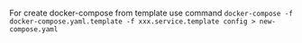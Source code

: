 For create docker-compose from template use command
`docker-compose -f docker-compose.yaml.template -f xxx.service.template config > new-compose.yaml`